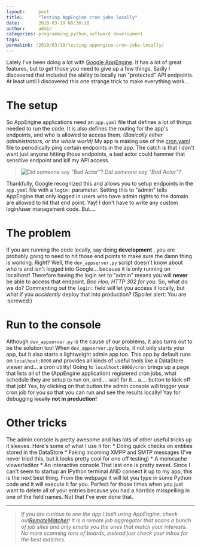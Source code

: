 ```yaml
---
layout:     post
title:      "Testing AppEngine cron jobs locally"
date:       2018-03-19 08:30:18
author:     admin
categories: programming,python,software development
tags:  
permalink: /2018/03/19/testing-appengine-cron-jobs-locally/
---
```

Lately I've been doing a lot with [Google AppEngine](https://cloud.google.com/appengine/). It has a lot of great features, but to get those you need to give up a few things. Sadly I discovered that included the ability to locally run "protected" API endpoints. At least until I discovered this one strange trick to make everything work... 

# The setup

So AppEngine applications need an `app.yaml` file that defines a lot of things needed to run the code. It is also defines the routing for the app's endpoints, and who is allowed to access them. _(Basically either administrators, or the whole world)_ My app is making use of the [cron.yaml](https://cloud.google.com/appengine/docs/standard/python/config/cron) file to periodically ping certain endpoints in the app. The catch is that I don't want just anyone hitting those endpoints, a bad actor could hammer that sensitive endpoint and kill my API access. 

> ![Did someone say "Bad Actor"?](/blog-imgs/uploads/2018/03/bad-actor.gif) _Did someone say "Bad Actor"?_

Thankfully, Google recognized this and allows you to setup endpoints in the `app.yaml` file with a `login:` parameter. Setting this to "admin" tells AppEngine that only logged in users who have admin rights to the domain are allowed to hit that end point. Yay! I don't have to write any custom login/user management code. But.... 

# The problem

If you are running the code locally, say doing **development** , you are probably going to need to hit those end points to make sure the damn thing is working. Right? Well, the `dev_appserver.py` script doesn't know about who is and isn't logged into Google... because it is only running on localhost! Therefore having the login set to "admin" means you will **never** be able to access that endpoint. _Boo Hoo, HTTP 302 for you._ So, what do we do? Commenting out the `login:` field will let you access it locally, but what if you _accidently_ deploy that into production? (Spoiler alert: You are :screwed:) 

# Run to the console

Although `dev_appserver.py` is the cause of our problems, it also turns out to be the solution too! When `dev_appserver.py` boots, it not only starts your app, but it also starts a lightweight admin app too. This app by default runs on `localhost:8000` and provides all kinds of useful tools like a DataStore viewer and... a cron utility! Going to `localhost:8000/cron` brings up a page that lists all of the (AppEngine application) registered cron jobs, what schedule they are setup to run on, and.... wait for it... a.... button to kick off that job! Yes, by clicking on that button the admin console will trigger your cron job for you so that you can run and see the results locally! Yay for debugging ~~locally~~ **not in production!**

# Other tricks

The admin console is pretty awesome and has lots of other useful tricks up it sleeves. Here's some of what I use it for: * Doing quick checks on entities stored in the DataStore * Faking incoming XMPP and SMTP messages (I've never tried this, but it looks pretty cool for one off testing) * A memcache viewer/editor * An interactive console That last one is pretty sweet. Since I can't seem to startup an IPython terminal AND connect it up to my app, this is the next best thing. From the webpage it will let you type in some Python code and it will execute it for you. Perfect for those times when you just want to delete all of your entries because you had a horrible misspelling in one of the field names. Not that I've ever done that. 

* * *

> _If you are curious to see the app I built using AppEngine, check out[RemoteMatcher](https://RemoteMatcher.com)! It is a remote job aggregator that scans a bunch of job sites and only emails you the ones that match your interests. No more scanning tons of boards, instead just check your inbox for the best matches._
